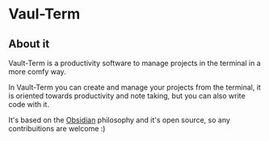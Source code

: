 # Vaul-Term

## About it

Vault-Term is a productivity software to manage projects in the terminal in a more comfy way.

In Vault-Term you can create and manage your projects from the terminal, it is oriented towards productivity and note taking, but you can also write code with it.

It's based on the [Obsidian](https://obsidian.md/) philosophy and it's open source, so any contribuitions are welcome :)
   
